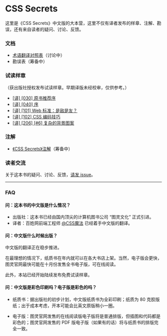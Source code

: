 # CSS Secrets

这里是《CSS Secrets》中文版的大本营，这里不仅有译者发布的样章、注解、勘误，还有来自读者的疑问、讨论、反馈。

### 文档

* [术语翻译对照表](https://github.com/cssmagic/CSS-Secrets/issues/1)（讨论中）
* 勘误表（筹备中）

### 试读样章

（获出版社授权发布试读样章。早期译版未经校审，仅供参考。）

* [[译] [030] 原书推荐序](https://github.com/cssmagic/CSS-Secrets/issues/9)
* [[译] [040] 序](https://github.com/cssmagic/CSS-Secrets/issues/5)
* [[译] [101] Web 标准：是敌是友？](https://github.com/cssmagic/CSS-Secrets/issues/7)
* [[译] [102] CSS 编码技巧](https://github.com/cssmagic/CSS-Secrets/issues/8)
* [[译] [206] [#6] 复杂的背景图案](https://github.com/cssmagic/CSS-Secrets/issues/10)

### 注解

* [《CSS Secrets》注解](https://github.com/cssmagic/CSS-Secrets/tree/master/notes)（筹备中）

### 读者交流

关于这本书的疑问、讨论、反馈，[请发 issue](https://github.com/cssmagic/CSS-Secrets/issues)。

***

### FAQ

#### 问：这本书的中文版是什么情况？

* 出版社：这本书已经由国内顶尖的计算机图书公司 “图灵文化” 正式引进。
* 译者：百姓网前端工程师 [@CSS魔法](http://weibo.com/cssmagic) 已经着手中文版的翻译。

#### 问：中文版什么时候出版？

中文版的翻译正在稳步推进。

在最理想的情况下，纸质书在年内就可以在各大书店上架。当然，电子版会更快，图灵官网最快可能在十月份发售全书电子版，可在线阅读。

此外，本站已经开始陆续发布免费试读样章。

#### 问：中文版是彩色印刷吗？电子版是彩色的吗？

* 纸质书：据出版社的初步计划，中文版纸质书为全彩印刷；纸质为 80 克胶版纸；出于成本考虑，开本可能会比英文原版稍小一圈。

* 电子版：图灵官网发售的在线阅读版电子版将是普通排版，但插图和代码都是彩色的；图灵官网发售的 PDF 版电子版（如果有的话）将与纸质书的排版完全一致。
